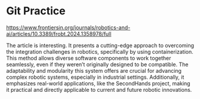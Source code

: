 # Git Practice
https://www.frontiersin.org/journals/robotics-and-ai/articles/10.3389/frobt.2024.1358978/full

The article is interesting. It presents a cutting-edge approach to overcoming the integration challenges in robotics, specifically by using containerization. This method allows diverse software components to work together seamlessly, even if they weren’t originally designed to be compatible. The adaptability and modularity this system offers are crucial for advancing complex robotic systems, especially in industrial settings. Additionally, it emphasizes real-world applications, like the SecondHands project, making it practical and directly applicable to current and future robotic innovations.